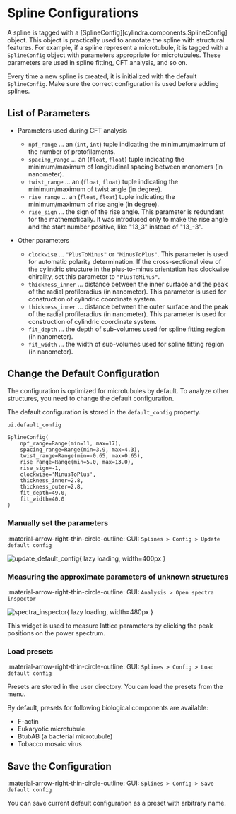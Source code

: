 # Spline Configurations

A spline is tagged with a [SplineConfig][cylindra.components.SplineConfig] object. This
object is practically used to annotate the spline with structural features. For example,
if a spline represent a microtubule, it is tagged with a `SplineConfig` object with
parameters appropriate for microtubules. These parameters are used in spline fitting,
CFT analysis, and so on.

Every time a new spline is created, it is initialized with the default `SplineConfig`.
Make sure the correct configuration is used before adding splines.

## List of Parameters

- Parameters used during CFT analysis
  - `npf_range` ... an (`int`, `int`) tuple indicating the minimum/maximum of the
    number of protofilaments.
  - `spacing_range` ... an (`float`, `float`) tuple indicating the minimum/maximum of
    longitudinal spacing between monomers (in nanometer).
  - `twist_range` ... an (`float`, `float`) tuple indicating the minimum/maximum of
    twist angle (in degree).
  - `rise_range` ... an (`float`, `float`) tuple indicating the minimum/maximum of
    rise angle (in degree).
  - `rise_sign` ... the sign of the rise angle. This parameter is redundant for the
    mathematically. It was introduced only to make the rise angle and the start number positive, like "13_3" instead of "13_-3".

- Other parameters
  - `clockwise` ... `"PlusToMinus"` or `"MinusToPlus"`. This parameter is used for
    automatic polarity determination. If the cross-sectional view of the cylindric
    structure in the plus-to-minus orientation has clockwise chirality, set this
    parameter to `"PlusToMinus"`.
  - `thickness_inner` ... distance between the inner surface and the peak of the radial
    profileradius (in nanometer). This parameter is used for construction of cylindric
    coordinate system.
  - `thickness_inner` ... distance between the outer surface and the peak of the radial
    profileradius (in nanometer). This parameter is used for construction of cylindric
    coordinate system.
  - `fit_depth` ... the depth of sub-volumes used for spline fitting region (in
    nanometer).
  - `fit_width` ... the width of sub-volumes used for spline fitting region (in
    nanometer).

## Change the Default Configuration

The configuration is optimized for microtubules by default. To analyze other structures,
you need to change the default configuration.

The default configuration is stored in the `default_config` property.

``` python
ui.default_config
```

``` title="Output"
SplineConfig(
	npf_range=Range(min=11, max=17),
	spacing_range=Range(min=3.9, max=4.3),
	twist_range=Range(min=-0.65, max=0.65),
	rise_range=Range(min=5.0, max=13.0),
	rise_sign=-1,
	clockwise='MinusToPlus',
	thickness_inner=2.8,
	thickness_outer=2.8,
	fit_depth=49.0,
	fit_width=40.0
)
```

### Manually set the parameters

:material-arrow-right-thin-circle-outline: GUI: `Splines > Config > Update default config`

![update_default_config](../images/update_default_config.png){ lazy loading, width=400px }

### Measuring the approximate parameters of unknown structures

:material-arrow-right-thin-circle-outline: GUI: `Analysis > Open spectra inspector`

![spectra_inspector](../images/spectra_inspector.png){ lazy loading, width=480px }

This widget is used to measure lattice parameters by clicking the peak positions on the
power spectrum.

### Load presets

:material-arrow-right-thin-circle-outline: GUI: `Splines > Config > Load default config`

Presets are stored in the user directory. You can load the presets from the menu.

By default, presets for following biological components are available:

- F-actin
- Eukaryotic microtubule
- BtubAB (a bacterial microtubule)
- Tobacco mosaic virus

## Save the Configuration

:material-arrow-right-thin-circle-outline: GUI: `Splines > Config > Save default config`

You can save current default configuration as a preset with arbitrary name.
